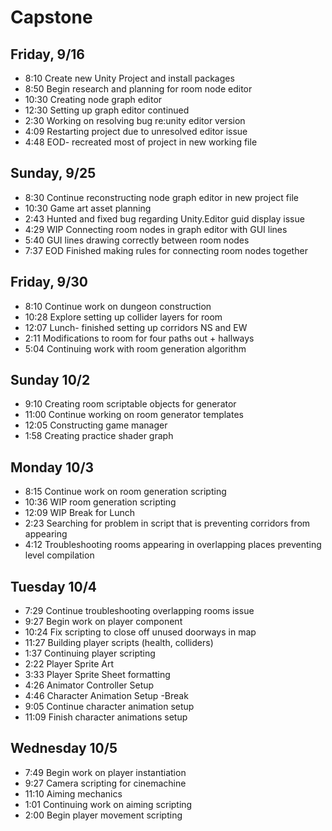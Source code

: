 # Capstone

## Friday, 9/16

*  8:10 Create new Unity Project and install packages
*  8:50 Begin research and planning for room node editor
*  10:30 Creating node graph editor
* 12:30 Setting up graph editor continued
* 2:30 Working on resolving bug re:unity editor version
* 4:09 Restarting project due to unresolved editor issue
* 4:48 EOD- recreated most of project in new working file

## Sunday, 9/25

* 8:30 Continue reconstructing node graph editor in new project file
* 10:30 Game art asset planning
* 2:43 Hunted and fixed bug regarding Unity.Editor guid display issue
* 4:29 WIP Connecting room nodes in graph editor with GUI lines
* 5:40 GUI lines drawing correctly between room nodes
* 7:37 EOD Finished making rules for connecting room nodes together

## Friday, 9/30

* 8:10 Continue work on dungeon construction
* 10:28 Explore setting up collider layers for room
* 12:07 Lunch- finished setting up corridors NS and EW
* 2:11 Modifications to room for four paths out + hallways
* 5:04 Continuing work with room generation algorithm

## Sunday 10/2 
* 9:10 Creating room scriptable objects for generator
* 11:00 Continue working on room generator templates
* 12:05 Constructing game manager
* 1:58 Creating practice shader graph

## Monday 10/3
* 8:15 Continue work on room generation scripting
* 10:36 WIP room generation scripting
* 12:09 WIP Break for Lunch
* 2:23 Searching for problem in script that is preventing corridors from appearing
* 4:12 Troubleshooting rooms appearing in overlapping places preventing level compilation

## Tuesday 10/4
* 7:29 Continue troubleshooting overlapping rooms issue
* 9:27 Begin work on player component
* 10:24 Fix scripting to close off unused doorways in map
* 11:27 Building player scripts (health, colliders)
* 1:37 Continuing player scripting
* 2:22 Player Sprite Art
* 3:33 Player Sprite Sheet formatting
* 4:26 Animator Controller Setup
* 4:46 Character Animation Setup -Break
* 9:05 Continue character animation setup
* 11:09 Finish character animations setup

## Wednesday 10/5
* 7:49 Begin work on player instantiation
* 9:27 Camera scripting for cinemachine
* 11:10 Aiming mechanics
* 1:01 Continuing work on aiming scripting
* 2:00 Begin player movement scripting
